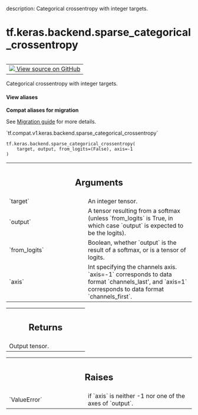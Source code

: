description: Categorical crossentropy with integer targets.

<div itemscope itemtype="http://developers.google.com/ReferenceObject">
<meta itemprop="name" content="tf.keras.backend.sparse_categorical_crossentropy" />
<meta itemprop="path" content="Stable" />
</div>

# tf.keras.backend.sparse_categorical_crossentropy

<!-- Insert buttons and diff -->

<table class="tfo-notebook-buttons tfo-api nocontent" align="left">
<td>
  <a target="_blank" href="https://github.com/tensorflow/tensorflow/blob/r2.2/tensorflow/python/keras/backend.py#L4586-L4664">
    <img src="https://www.tensorflow.org/images/GitHub-Mark-32px.png" />
    View source on GitHub
  </a>
</td>
</table>



Categorical crossentropy with integer targets.

<section class="expandable">
  <h4 class="showalways">View aliases</h4>
  <p>
<b>Compat aliases for migration</b>
<p>See
<a href="https://www.tensorflow.org/guide/migrate">Migration guide</a> for
more details.</p>
<p>`tf.compat.v1.keras.backend.sparse_categorical_crossentropy`</p>
</p>
</section>

<pre class="devsite-click-to-copy prettyprint lang-py tfo-signature-link">
<code>tf.keras.backend.sparse_categorical_crossentropy(
    target, output, from_logits=(False), axis=-1
)
</code></pre>



<!-- Placeholder for "Used in" -->


<!-- Tabular view -->
 <table class="responsive fixed orange">
<colgroup><col width="214px"><col></colgroup>
<tr><th colspan="2"><h2 class="add-link">Arguments</h2></th></tr>

<tr>
<td>
`target`
</td>
<td>
An integer tensor.
</td>
</tr><tr>
<td>
`output`
</td>
<td>
A tensor resulting from a softmax
(unless `from_logits` is True, in which
case `output` is expected to be the logits).
</td>
</tr><tr>
<td>
`from_logits`
</td>
<td>
Boolean, whether `output` is the
result of a softmax, or is a tensor of logits.
</td>
</tr><tr>
<td>
`axis`
</td>
<td>
Int specifying the channels axis. `axis=-1` corresponds to data
format `channels_last', and `axis=1` corresponds to data format
`channels_first`.
</td>
</tr>
</table>



<!-- Tabular view -->
 <table class="responsive fixed orange">
<colgroup><col width="214px"><col></colgroup>
<tr><th colspan="2"><h2 class="add-link">Returns</h2></th></tr>
<tr class="alt">
<td colspan="2">
Output tensor.
</td>
</tr>

</table>



<!-- Tabular view -->
 <table class="responsive fixed orange">
<colgroup><col width="214px"><col></colgroup>
<tr><th colspan="2"><h2 class="add-link">Raises</h2></th></tr>

<tr>
<td>
`ValueError`
</td>
<td>
if `axis` is neither -1 nor one of the axes of `output`.
</td>
</tr>
</table>

